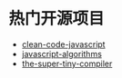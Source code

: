 # 热门开源项目


- [clean-code-javascript](https://github.com/ryanmcdermott/clean-code-javascript#table-of-contents)
- [javascript-algorithms](https://github.com/trekhleb/javascript-algorithms/blob/master/README.zh-CN.md)
- [the-super-tiny-compiler](https://github.com/jamiebuilds/the-super-tiny-compiler)
